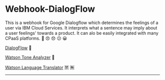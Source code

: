 # Webhook-DialogFlow

This is a webhook for Google Dialogflow which determines the feelings of a user via IBM Cloud Services. It interprets what a sentence may imply about a user feelings' towards a product. It can alo be easily integrated with many CPaaS platforms. :speech_balloon: :angry: :disappointed: :confused: :grinning:

[DialogFlow](https://dialogflow.cloud.google.com/) :speech_balloon:

[Watson Tone Analyzer](https://www.ibm.com/cloud/watson-tone-analyzer) :thought_balloon:

[Watson Language Translator](https://www.ibm.com/cloud/watson-language-translator) :u7981: :u7121:

---
